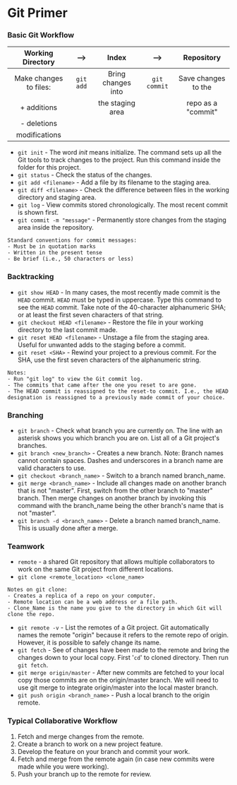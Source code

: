 # Git Primer

### Basic Git Workflow

| Working Directory      | -->       | Index              | -->          | Repository          |
|:----------------------:|:---------:|:------------------:|:------------:|:-------------------:|
| Make changes to files: | `git add` | Bring changes into | `git commit` | Save changes to the |
| + additions            |           | the staging area   |              | repo as a "commit"  | 
| - deletions            |           |                    |              |                     |
| modifications          |           |                    |              |                     |

* `git init` - The word *init* means initialize. The command sets up all the Git tools to track changes to the project. Run this command inside the folder for this project.  
* `git status` - Check the status of the changes.  
* `git add <filename>` - Add a file by its filename to the staging area.  
* `git diff <filename>` - Check the difference between files in the working directory and staging area.  
* `git log` - View commits stored chronologically. The most recent commit is shown first.  
* `git commit -m "message"` - Permanently store changes from the staging area inside the repository.  
```
Standard conventions for commit messages:  
- Must be in quotation marks  
- Written in the present tense  
- Be brief (i.e., 50 characters or less)  
```

### Backtracking

* `git show HEAD` - In many cases, the most recently made commit is the `HEAD` commit. `HEAD` must be typed in uppercase. Type this command to see the `HEAD` commit. Take note of the 40-character alphanumeric SHA; or at least the first seven characters of that string.  
* `git checkout HEAD <filename>` - Restore the file in your working directory to the last commit made.  
* `git reset HEAD <filename>` - Unstage a file from the staging area. Useful for unwanted adds to the staging before a commit.  
* `git reset <SHA>` - Rewind your project to a previous commit. For the SHA, use the first seven characters of the alphanumeric string.  
```
Notes:  
- Run "git log" to view the Git commit log.  
- The commits that came after the one you reset to are gone.  
- The HEAD commit is reassigned to the reset-to commit. I.e., the HEAD designation is reassigned to a previously made commit of your choice.  
```

### Branching

* `git branch` - Check what branch you are currently on. The line with an asterisk shows you which branch you are on. List all of a Git project's branches.  
* `git branch <new_branch>` - Creates a new branch. Note: Branch names cannot contain spaces. Dashes and underscores in a branch name are valid characters to use.  
* `git checkout <branch_name>` - Switch to a branch named branch_name.  
* `git merge <branch_name>` - Include all changes made on another branch that is not "master". First, switch from the other branch to "master" branch. Then merge changes on another branch by invoking this command with the branch_name being the other branch's name that is not "master".  
* `git branch -d <branch_name>` - Delete a branch named branch_name. This is usually done after a merge.  

### Teamwork

* `remote` - a shared Git repository that allows multiple collaborators to work on the same Git project from different locations.  
* `git clone <remote_location> <clone_name>`  
```
Notes on git clone:
- Creates a replica of a repo on your computer.  
- Remote location can be a web address or a file path.  
- Clone_Name is the name you give to the directory in which Git will clone the repo.  
```
* `git remote -v` - List the remotes of a Git project. Git automatically names the remote "origin" because it refers to the remote repo of origin. However, it is possible to safely change its name.  
* `git fetch` - See of changes have been made to the remote and bring the changes down to your local copy. First '`cd`' to cloned directory. Then run `git fetch`.  
* `git merge origin/master` - After new commits are fetched to your local copy those commits are on the origin/master branch. We will need to use git merge to integrate origin/master into the local master branch.  
* `git push origin <branch_name>` - Push a local branch to the origin remote.  

### Typical Collaborative Workflow

1. Fetch and merge changes from the remote.  
2. Create a branch to work on a new project feature.  
3. Develop the feature on your branch and commit your work.  
4. Fetch and merge from the remote again (in case new commits were made while you were working).  
5. Push your branch up to the remote for review.  
